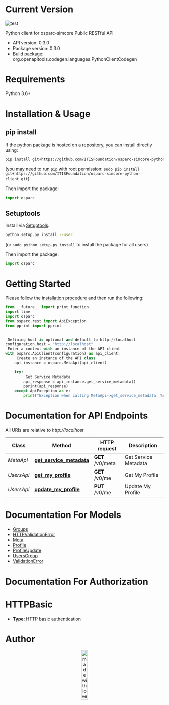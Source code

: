 # Current Version

![test](https://github.com/ITISFoundation/osparc-simcore-python-client/workflows/test/badge.svg)


Python client for osparc-simcore Public RESTful API

- API version: 0.3.0
- Package version: 0.3.0
- Build package: org.openapitools.codegen.languages.PythonClientCodegen

# Requirements

Python 3.6+

# Installation & Usage
## pip install

If the python package is hosted on a repository, you can install directly using:

```sh
pip install git+https://github.com/ITISFoundation/osparc-simcore-python-client.git
```
(you may need to run `pip` with root permission: `sudo pip install git+https://github.com/ITISFoundation/osparc-simcore-python-client.git`)

Then import the package:

```python
import osparc
```

## Setuptools

Install via [Setuptools](http://pypi.python.org/pypi/setuptools).

```sh
python setup.py install --user
```
(or `sudo python setup.py install` to install the package for all users)

Then import the package:

```python
import osparc
```

# Getting Started

Please follow the [installation procedure](#installation--usage) and then run the following:

```python
from __future__ import print_function
import time
import osparc
from osparc.rest import ApiException
from pprint import pprint


 Defining host is optional and default to http://localhost
configuration.host = "http://localhost"
 Enter a context with an instance of the API client
with osparc.ApiClient(configuration) as api_client:
     Create an instance of the API class
    api_instance = osparc.MetaApi(api_client)

    try:
         Get Service Metadata
        api_response = api_instance.get_service_metadata()
        pprint(api_response)
    except ApiException as e:
        print("Exception when calling MetaApi->get_service_metadata: %s\n" % e)

```

# Documentation for API Endpoints

All URIs are relative to *http://localhost*

| Class      | Method                                                           | HTTP request     | Description          |
| ---------- | ---------------------------------------------------------------- | ---------------- | -------------------- |
| *MetaApi*  | [**get_service_metadata**](md/MetaApi.md#get_service_metadata) | **GET** /v0/meta | Get Service Metadata |
| *UsersApi* | [**get_my_profile**](md/UsersApi.md#get_my_profile)            | **GET** /v0/me   | Get My Profile       |
| *UsersApi* | [**update_my_profile**](md/UsersApi.md#update_my_profile)      | **PUT** /v0/me   | Update My Profile    |


# Documentation For Models

 - [Groups](md/Groups.md)
 - [HTTPValidationError](md/HTTPValidationError.md)
 - [Meta](md/Meta.md)
 - [Profile](md/Profile.md)
 - [ProfileUpdate](md/ProfileUpdate.md)
 - [UsersGroup](md/UsersGroup.md)
 - [ValidationError](md/ValidationError.md)


# Documentation For Authorization


# HTTPBasic

- **Type**: HTTP basic authentication


# Author

<p align="center">
<image src="_media/mwl.png" alt="made with love at z43" width="20%" />
</p>

